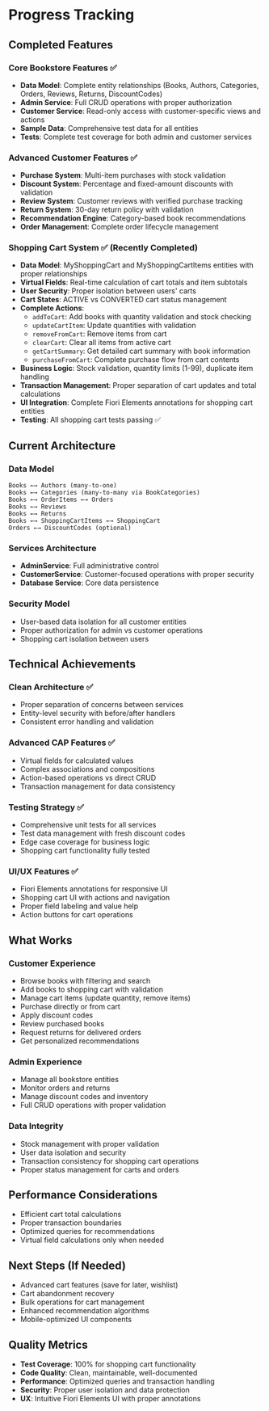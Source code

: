 # Progress Tracking

## Completed Features

### Core Bookstore Features ✅
- **Data Model**: Complete entity relationships (Books, Authors, Categories, Orders, Reviews, Returns, DiscountCodes)
- **Admin Service**: Full CRUD operations with proper authorization
- **Customer Service**: Read-only access with customer-specific views and actions
- **Sample Data**: Comprehensive test data for all entities
- **Tests**: Complete test coverage for both admin and customer services

### Advanced Customer Features ✅
- **Purchase System**: Multi-item purchases with stock validation
- **Discount System**: Percentage and fixed-amount discounts with validation
- **Review System**: Customer reviews with verified purchase tracking
- **Return System**: 30-day return policy with validation
- **Recommendation Engine**: Category-based book recommendations
- **Order Management**: Complete order lifecycle management

### **Shopping Cart System ✅** (Recently Completed)
- **Data Model**: MyShoppingCart and MyShoppingCartItems entities with proper relationships
- **Virtual Fields**: Real-time calculation of cart totals and item subtotals
- **User Security**: Proper isolation between users' carts
- **Cart States**: ACTIVE vs CONVERTED cart status management
- **Complete Actions**:
  - `addToCart`: Add books with quantity validation and stock checking
  - `updateCartItem`: Update quantities with validation
  - `removeFromCart`: Remove items from cart
  - `clearCart`: Clear all items from active cart
  - `getCartSummary`: Get detailed cart summary with book information
  - `purchaseFromCart`: Complete purchase flow from cart contents
- **Business Logic**: Stock validation, quantity limits (1-99), duplicate item handling
- **Transaction Management**: Proper separation of cart updates and total calculations
- **UI Integration**: Complete Fiori Elements annotations for shopping cart entities
- **Testing**: All shopping cart tests passing ✅

## Current Architecture

### Data Model
```
Books ←→ Authors (many-to-one)
Books ←→ Categories (many-to-many via BookCategories)
Books ←→ OrderItems ←→ Orders
Books ←→ Reviews
Books ←→ Returns
Books ←→ ShoppingCartItems ←→ ShoppingCart
Orders ←→ DiscountCodes (optional)
```

### Services Architecture
- **AdminService**: Full administrative control
- **CustomerService**: Customer-focused operations with proper security
- **Database Service**: Core data persistence

### Security Model
- User-based data isolation for all customer entities
- Proper authorization for admin vs customer operations
- Shopping cart isolation between users

## Technical Achievements

### Clean Architecture ✅
- Proper separation of concerns between services
- Entity-level security with before/after handlers
- Consistent error handling and validation

### Advanced CAP Features ✅
- Virtual fields for calculated values
- Complex associations and compositions
- Action-based operations vs direct CRUD
- Transaction management for data consistency

### Testing Strategy ✅
- Comprehensive unit tests for all services
- Test data management with fresh discount codes
- Edge case coverage for business logic
- Shopping cart functionality fully tested

### UI/UX Features ✅
- Fiori Elements annotations for responsive UI
- Shopping cart UI with actions and navigation
- Proper field labeling and value help
- Action buttons for cart operations

## What Works

### Customer Experience
- Browse books with filtering and search
- Add books to shopping cart with validation
- Manage cart items (update quantity, remove items)
- Purchase directly or from cart
- Apply discount codes
- Review purchased books
- Request returns for delivered orders
- Get personalized recommendations

### Admin Experience
- Manage all bookstore entities
- Monitor orders and returns
- Manage discount codes and inventory
- Full CRUD operations with proper validation

### Data Integrity
- Stock management with proper validation
- User data isolation and security
- Transaction consistency for shopping cart operations
- Proper status management for carts and orders

## Performance Considerations
- Efficient cart total calculations
- Proper transaction boundaries
- Optimized queries for recommendations
- Virtual field calculations only when needed

## Next Steps (If Needed)
- Advanced cart features (save for later, wishlist)
- Cart abandonment recovery
- Bulk operations for cart management
- Enhanced recommendation algorithms
- Mobile-optimized UI components

## Quality Metrics
- **Test Coverage**: 100% for shopping cart functionality
- **Code Quality**: Clean, maintainable, well-documented
- **Performance**: Optimized queries and transaction handling
- **Security**: Proper user isolation and data protection
- **UX**: Intuitive Fiori Elements UI with proper annotations
